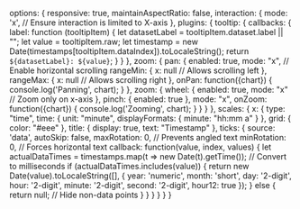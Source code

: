 options: {
    responsive: true,
    maintainAspectRatio: false,
    interaction: {
        mode: 'x', // Ensure interaction is limited to X-axis
    },
    plugins: {
        tooltip: {
            callbacks: {
                label: function (tooltipItem) {
                    let datasetLabel = tooltipItem.dataset.label || "";
                    let value = tooltipItem.raw;
                    let timestamp = new Date(timestamps[tooltipItem.dataIndex]).toLocaleString();
                    return `${datasetLabel}: ${value}`;
                }
            }
        },
        zoom: {
            pan: {
                enabled: true,
                mode: "x", // Enable horizontal scrolling
                rangeMin: {
                    x: null // Allows scrolling left
                },
                rangeMax: {
                    x: null // Allows scrolling right
                },
                onPan: function({chart}) {
                    console.log('Panning', chart);
                }
            },
            zoom: {
                wheel: {
                    enabled: true,
                    mode: "x" // Zoom only on x-axis
                },
                pinch: {
                    enabled: true
                },
                mode: "x",
                onZoom: function({chart}) {
                    console.log('Zooming', chart);
                }
            }
        }
    },
    scales: {
        x: {
            type: "time",
            time: {
                unit: "minute",
                displayFormats: { minute: "hh:mm a" }
            },
            grid: { color: "#eee" },
            title: { display: true, text: "Timestamp" },
            ticks: {
                source: 'data',
                autoSkip: false,
                maxRotation: 0,   // Prevents angled text
                minRotation: 0,   // Forces horizontal text
                callback: function(value, index, values) {
                    let actualDataTimes = timestamps.map(t => new Date(t).getTime()); // Convert to milliseconds
                    if (actualDataTimes.includes(value)) {
                        return new Date(value).toLocaleString([], {
                            year: 'numeric',
                            month: 'short',
                            day: '2-digit',
                            hour: '2-digit',
                            minute: '2-digit',
                            second: '2-digit',
                            hour12: true
                        });
                    } else {
                        return null; // Hide non-data points
                    }
                }
            }
        }
    }
}